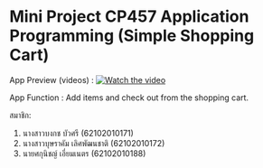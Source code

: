 # Mini Project CP457 Application Programming (Simple Shopping Cart)

App Preview (videos) : [![Watch the video](https://img.youtube.com/vi/nowaJ3m4psM/default.jpg)](https://youtube.com/shorts/nowaJ3m4psM)

App Function : Add items and check out from the shopping cart.

สมาชิก: 
1) นางสาวบงกช บัวศรี (62102010171)
2) นางสาวบุษราคัม เลิศพัฒนชาติ (62102010172)  
3) นายศกุนิชญ์ เอี่ยมเนตร (62102010188)
